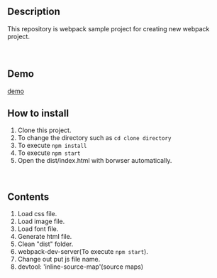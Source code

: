 ## Description
This repository is webpack sample project for creating new webpack project.  
<br/><br/>

## Demo
[demo](https://fukugit.github.io/webpack-empty-project/index.html)
<br/>

## How to install
1. Clone this project.  
2. To change the directory such as `cd clone directory`  
3. To execute `npm install`
4. To execute `npm start`
5. Open the dist/index.html with borwser automatically.  
<br/>

## Contents
1. Load css file.  
2. Load image file.  
3. Load font file.  
4. Generate html file.  
5. Clean "dist" folder.  
6. webpack-dev-server(To execute `npm start`).  
7. Change out put js file name.  
8. devtool: 'inline-source-map'(source maps)  
<br/>


